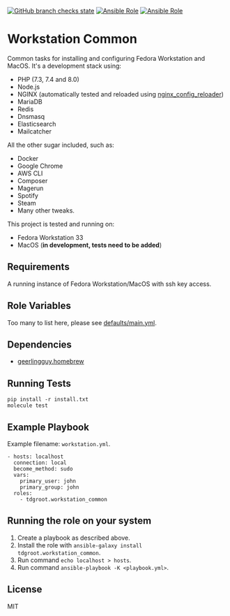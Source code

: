 [![GitHub branch checks state](https://img.shields.io/github/checks-status/tdgroot/ansible-workstation-common/master?style=flat-square)](https://travis-ci.org/tdgroot/ansible-workstation-common)
[![Ansible Role](https://img.shields.io/ansible/role/54428?style=flat-square)](https://galaxy.ansible.com/tdgroot/workstation_common/)
[![Ansible Role](https://img.shields.io/ansible/role/d/54428?style=flat-square)](https://galaxy.ansible.com/tdgroot/workstation_common/)


Workstation Common
=================================

Common tasks for installing and configuring Fedora Workstation and MacOS. It's a development stack using:
- PHP (7.3, 7.4 and 8.0)
- Node.js
- NGINX (automatically tested and reloaded using [nginx_config_reloader](https://github.com/ByteInternet/nginx_config_reloader))
- MariaDB
- Redis
- Dnsmasq
- Elasticsearch
- Mailcatcher

All the other sugar included, such as:
- Docker
- Google Chrome
- AWS CLI
- Composer
- Magerun
- Spotify
- Steam
- Many other tweaks.

This project is tested and running on:
- Fedora Workstation 33
- MacOS (**in development, tests need to be added**)

Requirements
------------

A running instance of Fedora Workstation/MacOS with ssh key access.

Role Variables
--------------

Too many to list here, please see [defaults/main.yml](https://github.com/tdgroot/ansible-workstation-common/blob/master/defaults/main.yml).

Dependencies
------------

- [geerlingguy.homebrew](https://galaxy.ansible.com/geerlingguy/homebrew/)

Running Tests
-------------

``` shell
pip install -r install.txt
molecule test
```

Example Playbook
----------------

Example filename: `workstation.yml`.

    - hosts: localhost
      connection: local
      become_method: sudo
      vars:
        primary_user: john
        primary_group: john
      roles:
        - tdgroot.workstation_common

Running the role on your system
-------------------------------

1. Create a playbook as described above.
2. Install the role with `ansible-galaxy install tdgroot.workstation_common`.
3. Run command `echo localhost > hosts`.
4. Run command `ansible-playbook -K <playbook.yml>`.

License
-------

MIT
